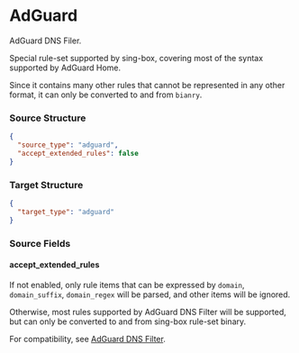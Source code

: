 # AdGuard

AdGuard DNS Filer.

Special rule-set supported by sing-box, covering most of the syntax supported by AdGuard Home.

Since it contains many other rules that cannot be represented in any other format,
it can only be converted to and from `bianry`.

### Source Structure

```json
{
  "source_type": "adguard",
  "accept_extended_rules": false
}
```

### Target Structure

```json
{
  "target_type": "adguard"
}
```

### Source Fields

#### accept_extended_rules

If not enabled, only rule items that can be expressed by `domain`, `domain_suffix`, `domain_regex` will be parsed, and other items will be ignored.

Otherwise, most rules supported by AdGuard DNS Filter will be supported, but can only be converted to and from sing-box rule-set binary.

For compatibility, see [AdGuard DNS Filter](https://sing-box.sagernet.org/configuration/rule-set/adguard/).
